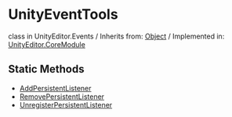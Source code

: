 # UnityEventTools
class in UnityEditor.Events
 / Inherits from: <a href="https://docs.unity3d.com/6000.0/Documentation/ScriptReference/Object.html" target="_blank">Object</a> / Implemented in: <a href="https://docs.unity3d.com/6000.0/Documentation/ScriptReference/UnityEditor.CoreModule.html" target="_blank">UnityEditor.CoreModule</a>
## Static Methods
- <a href="https://docs.unity3d.com/6000.0/Documentation/ScriptReference/UnityEventTools.AddPersistentListener.html" target="_blank">AddPersistentListener</a>
- <a href="https://docs.unity3d.com/6000.0/Documentation/ScriptReference/UnityEventTools.RemovePersistentListener.html" target="_blank">RemovePersistentListener</a>
- <a href="https://docs.unity3d.com/6000.0/Documentation/ScriptReference/UnityEventTools.UnregisterPersistentListener.html" target="_blank">UnregisterPersistentListener</a>
